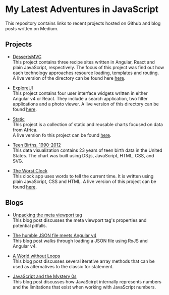 # My Latest Adventures in JavaScript
This repository contains links to recent projects hosted on Github and blog posts written on Medium.  
  
  
## Projects  
* [DessertsMVC](https://github.com/sarafec/dessertsMVC)  
This project contains three recipe sites written in Angular, React and plain JavaScript, respectively. The focus of this project was find out how each technology approaches resource loading, templates and routing.  
A live version of the directory can be found here [here](https://sarafec.github.io/dessertsMVC/).  
  
* [ExploreUI](https://github.com/sarafec/exploreUI)  
This project contains four user interface widgets written in either Angular v4 or React. They include a search application, two filter applications and a photo viewer. 
A live version of this directory can be found [here](https://sarafec.github.io/exploreUI/).  
  
* [Static](https://github.com/sarafec/static)  
This project is a collection of static and reusable charts focused on data from Africa.  
A live version fo this project can be found [here](https://sarafec.github.io/static/).  
  
* [Teen Births, 1990-2012](https://bl.ocks.org/sarafec/287bc9628a723d70285178ff9b2a718a)   
This data visualization contains 23 years of teen birth data in the United States. The chart was built using D3.js, JavaScript, HTML, CSS, and SVG.     
  
* [The Worst Clock](https://github.com/sarafec/theWorstClock)  
This clock app uses words to tell the current time. It is written using plain JavaScript, CSS and HTML.
A live version of this project can be found [here](https://sarafec.github.io/theWorstClock/).
  
  
## Blogs  
* [Unpacking the meta viewport tag](https://medium.com/@sarafecadu/unpacking-the-meta-viewport-tag-bd6b0d0d2471)  
This blog post discusses the meta viewport tag's properties and potential pitfalls.
  
* [The humble JSON file meets Angular v4](https://medium.com/@sarafecadu/the-humble-json-file-meets-angular-v4-6b8ae861b018)  
This blog post walks through loading a JSON file using RxJS and Angular v4.  
  
* [A World without Loops](https://medium.com/@sarafecadu/a-world-without-loops-f8f65a30c82d)  
This blog post discusses several iterative array methods that can be used as alternatives to the classic for statement.  
  
* [JavaScript and the Mystery 0s](https://medium.com/@sarafecadu/javascript-numbers-and-the-mystery-0s-b087c5cf21e2)  
This blog post discusses how JavaScirpt internally represents numbers and the limitations that exist when working with JavaScript numbers.